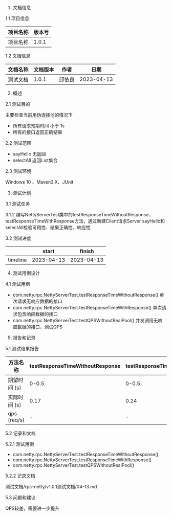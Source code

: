 1. 文档信息

1.1 项目信息

|项目名称| 版本号   |
|---|-------|
|项目名称| 1.0.1 |


1.2 文档信息

|文档名称| 文档版本  | 作者  |日期|
|---|-------|-----|---|
|测试文档| 1.0.1 | 邱依良 |2023-04-13|


2. 概述

2.1 测试目的

主要检查当前用伪连接池的情况下
- 所有请求预期时间 小于 1s
- 所有的接口返回正确结果

2.2 测试范围

- sayHello 无返回
- selectAll 返回List集合

2.3 测试环境

Windows 10 、Maven3.X、JUnit

3. 测试计划

3.1 测试任务

3.1.2 编写NettyServerTest类中的testResponseTimeWithoutResponse、testResponseTimeWithResponse方法，通过新建Client请求Server
sayHello和selectAll检验可用性、结果正确性、响应性

3.2 测试进度

|          | start     | finish     |
|----------|-----------|------------|
| timeline | 2023-04-13 | 2023-04-13 |

4. 测试用例设计

4.1 测试用例

- com.netty.rpc.NettyServerTest.testResponseTimeWithoutResponse() 单次请求无响应数据的接口
- com.netty.rpc.NettyServerTest.testResponseTimeWithResponse()   单次请求包含响应数据的接口
- com.netty.rpc.NettyServerTest.testQPSWithoutRealPool() 并发调用无响应数据的接口，测试QPS

5. 报告和记录

5.1 测试结果报告

| 方法名称        | testResponseTimeWithoutResponse | testResponseTimeWithResponse | testQPSWithoutRealPool |
|-------------|---------------------------------|------------------------------|------------------------|
| 期望时间 (s)    | 0-0.5                           | 0-0.5                        | 0-1                    |
| 实际时间 (s)    | 0.17                            | 0.24                         | 0.3                    |
| qps (req/s) | -                               | -                            | 157                    |



5.2 记录和文档

5.2.1 测试用例
- com.netty.rpc.NettyServerTest.testResponseTimeWithoutResponse()
- com.netty.rpc.NettyServerTest.testResponseTimeWithResponse()
- com.netty.rpc.NettyServerTest.testQPSWithoutRealPool()

5.2.2 记录文档

测试文档/rpc-netty/v1.0.1测试文档/04-13.md

5.3 问题和建议

QPS较差，需要进一步提升
